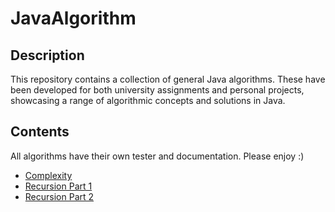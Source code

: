 # JavaAlgorithm

## Description
This repository contains a collection of general Java algorithms. These have been developed for both university assignments and personal projects, showcasing a range of algorithmic concepts and solutions in Java.

## Contents
All algorithms have their own tester and documentation. 
Please enjoy :)
* [Complexity](src/Ex11)
* [Recursion Part 1](src/Ex12)
* [Recursion Part 2](src/Ex13)


